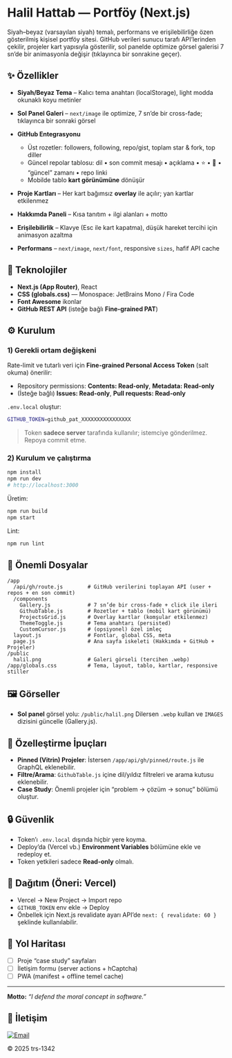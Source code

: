 # Halil Hattab — Portföy (Next.js)

Siyah–beyaz (varsayılan siyah) temalı, performans ve erişilebilirliğe özen gösterilmiş kişisel portföy sitesi.
GitHub verileri sunucu tarafı API’lerinden çekilir, projeler kart yapısıyla gösterilir, sol panelde optimize görsel galerisi 7 sn’de bir animasyonla değişir (tıklayınca bir sonrakine geçer).

## ✨ Özellikler

- **Siyah/Beyaz Tema** – Kalıcı tema anahtarı (localStorage), light modda okunaklı koyu metinler
- **Sol Panel Galeri** – `next/image` ile optimize, 7 sn’de bir cross-fade; tıklayınca bir sonraki görsel
- **GitHub Entegrasyonu**

  - Üst rozetler: followers, following, repo/gist, toplam star & fork, top diller
  - Güncel repolar tablosu: dil • son commit mesajı • açıklama • ⭐ • 🍴 • “güncel” zamanı • repo linki
  - Mobilde tablo **kart görünümüne** dönüşür

- **Proje Kartları** – Her kart bağımsız **overlay** ile açılır; yan kartlar etkilenmez
- **Hakkımda Paneli** – Kısa tanıtım + ilgi alanları + motto
- **Erişilebilirlik** – Klavye (Esc ile kart kapatma), düşük hareket tercihi için animasyon azaltma
- **Performans** – `next/image`, `next/font`, responsive `sizes`, hafif API cache

## 🧱 Teknolojiler

- **Next.js (App Router)**, React
- **CSS (globals.css)** — Monospace: JetBrains Mono / Fira Code
- **Font Awesome** ikonlar
- **GitHub REST API** (isteğe bağlı **Fine-grained PAT**)

## ⚙️ Kurulum

### 1) Gerekli ortam değişkeni

Rate-limit ve tutarlı veri için **Fine-grained Personal Access Token** (salt okuma) önerilir:

- Repository permissions: **Contents: Read-only**, **Metadata: Read-only**
- (İsteğe bağlı) **Issues: Read-only**, **Pull requests: Read-only**

`.env.local` oluştur:

```bash
GITHUB_TOKEN=github_pat_XXXXXXXXXXXXXXXX
```

> Token **sadece server** tarafında kullanılır; istemciye gönderilmez. Repoya commit etme.

### 2) Kurulum ve çalıştırma

```bash
npm install
npm run dev
# http://localhost:3000
```

Üretim:

```bash
npm run build
npm start
```

Lint:

```bash
npm run lint
```

## 📁 Önemli Dosyalar

```text
/app
  /api/gh/route.js        # GitHub verilerini toplayan API (user + repos + en son commit)
  /components
    Gallery.js            # 7 sn’de bir cross-fade + click ile ileri
    GithubTable.js        # Rozetler + tablo (mobil kart görünümü)
    ProjectsGrid.js       # Overlay kartlar (komşular etkilenmez)
    ThemeToggle.js        # Tema anahtarı (persisted)
    CustomCursor.js       # (opsiyonel) özel imleç
  layout.js               # Fontlar, global CSS, meta
  page.js                 # Ana sayfa iskeleti (Hakkımda + GitHub + Projeler)
/public
  halil.png               # Galeri görseli (tercihen .webp)
/app/globals.css          # Tema, layout, tablo, kartlar, responsive stiller
```

## 🖼️ Görseller

- **Sol panel** görsel yolu: `/public/halil.png`
  Dilersen `.webp` kullan ve `IMAGES` dizisini güncelle (Gallery.js).

## 🔎 Özelleştirme İpuçları

- **Pinned (Vitrin) Projeler**: İstersen `/app/api/gh/pinned/route.js` ile GraphQL eklenebilir.
- **Filtre/Arama**: `GithubTable.js` içine dil/yıldız filtreleri ve arama kutusu eklenebilir.
- **Case Study**: Önemli projeler için “problem → çözüm → sonuç” bölümü oluştur.

## 🔒 Güvenlik

- Token’ı `.env.local` dışında hiçbir yere koyma.
- Deploy’da (Vercel vb.) **Environment Variables** bölümüne ekle ve redeploy et.
- Token yetkileri sadece **Read-only** olmalı.

## 🚀 Dağıtım (Öneri: Vercel)

- Vercel → New Project → Import repo
- `GITHUB_TOKEN` env ekle → Deploy
- Önbellek için Next.js revalidate ayarı API’de `next: { revalidate: 60 }` şeklinde kullanılabilir.

## 🧭 Yol Haritası

- [ ] Proje “case study” sayfaları
- [ ] İletişim formu (server actions + hCaptcha)
- [ ] PWA (manifest + offline temel cache)

---

**Motto:** _“I defend the moral concept in software.”_

## 📧 İletişim

[![Email](https://img.shields.io/badge/E--posta-hattab1342@gmail.com-blue?style=flat&logo=gmail)](mailto:hattab1342@gmail.com)

© 2025 trs-1342
